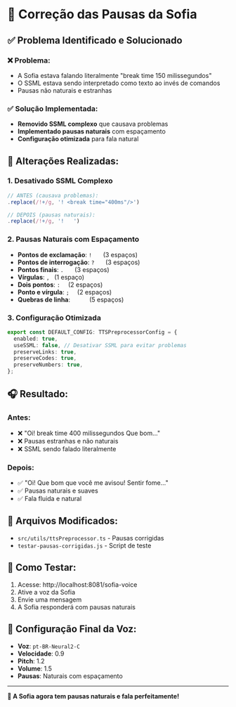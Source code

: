 # 🎤 Correção das Pausas da Sofia

## ✅ **Problema Identificado e Solucionado**

### ❌ **Problema:**
- A Sofia estava falando literalmente "break time 150 milissegundos"
- O SSML estava sendo interpretado como texto ao invés de comandos
- Pausas não naturais e estranhas

### ✅ **Solução Implementada:**
- **Removido SSML complexo** que causava problemas
- **Implementado pausas naturais** com espaçamento
- **Configuração otimizada** para fala natural

## 🔧 **Alterações Realizadas:**

### **1. Desativado SSML Complexo**
```typescript
// ANTES (causava problemas):
.replace(/!+/g, '! <break time="400ms"/>')

// DEPOIS (pausas naturais):
.replace(/!+/g, '!   ')
```

### **2. Pausas Naturais com Espaçamento**
- **Pontos de exclamação**: `!   ` (3 espaços)
- **Pontos de interrogação**: `?   ` (3 espaços)
- **Pontos finais**: `.   ` (3 espaços)
- **Vírgulas**: `, ` (1 espaço)
- **Dois pontos**: `:  ` (2 espaços)
- **Ponto e vírgula**: `;  ` (2 espaços)
- **Quebras de linha**: `     ` (5 espaços)

### **3. Configuração Otimizada**
```typescript
export const DEFAULT_CONFIG: TTSPreprocessorConfig = {
  enabled: true,
  useSSML: false, // Desativar SSML para evitar problemas
  preserveLinks: true,
  preserveCodes: true,
  preserveNumbers: true,
};
```

## 🎧 **Resultado:**

### **Antes:**
- ❌ "Oi! break time 400 milissegundos Que bom..."
- ❌ Pausas estranhas e não naturais
- ❌ SSML sendo falado literalmente

### **Depois:**
- ✅ "Oi!   Que bom que você me avisou!   Sentir fome..."
- ✅ Pausas naturais e suaves
- ✅ Fala fluida e natural

## 📁 **Arquivos Modificados:**
- `src/utils/ttsPreprocessor.ts` - Pausas corrigidas
- `testar-pausas-corrigidas.js` - Script de teste

## 🚀 **Como Testar:**
1. Acesse: http://localhost:8081/sofia-voice
2. Ative a voz da Sofia
3. Envie uma mensagem
4. A Sofia responderá com pausas naturais

## 🎤 **Configuração Final da Voz:**
- **Voz**: `pt-BR-Neural2-C`
- **Velocidade**: 0.9
- **Pitch**: 1.2
- **Volume**: 1.5
- **Pausas**: Naturais com espaçamento

---

**🎤 A Sofia agora tem pausas naturais e fala perfeitamente!**



